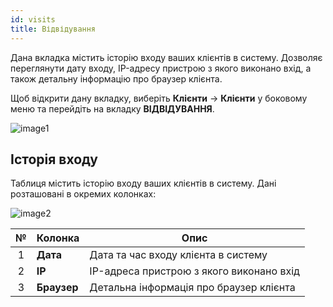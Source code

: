 ```yaml
---
id: visits
title: Відвідування
---
```


Дана вкладка містить історію входу ваших клієнтів в систему. Дозволяє переглянути дату входу, IP-адресу пристрою з якого виконано вхід, а також детальну інформацію про браузер клієнта.

Щоб відкрити дану вкладку, виберіть **Клієнти** → **Клієнти** у боковому меню та перейдіть на вкладку **ВІДВІДУВАННЯ**.

![image1](/img/uk/admin_clients_visits/image1.png)

## Історія входу

Таблиця містить історію входу ваших клієнтів в систему. Дані розташовані в окремих колонках:

![image2](/img/uk/admin_clients_visits/image2.png)

|  №  | Колонка | Опис |
| :-: | ------- | ---- |
| 1 | **Дата** | Дата та час входу клієнта в систему |
| 2 | **IP** | IP-адреса пристрою з якого виконано вхід |
| 3 | **Браузер** | Детальна інформація про браузер клієнта |
